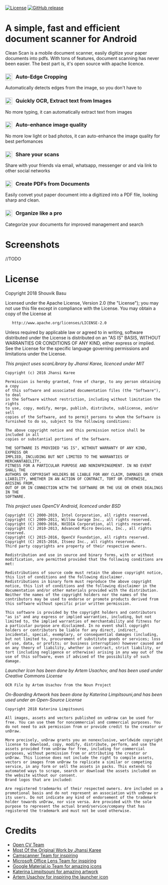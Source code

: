 [![License](https://img.shields.io/badge/License-Apache%202.0-blue.svg)](https://opensource.org/licenses/Apache-2.0)
[![GitHub release](https://img.shields.io/github/release/clean-apps/CleanSCAN.svg)](https://github.com/clean-apps/CleanSCAN/releases/latest)

#  A simple, fast and efficient document scanner for Android 

Clean Scan is a mobile document scanner, easily digitize your paper documents into pdfs. With tons of features, document scanning has never been easier. The best part is, it's open source with apache licence.

### <img src="https://use.fontawesome.com/releases/v5.1.0/svgs/solid/crop-alt.svg" width="22" align="left" /> &nbsp; Auto-Edge Cropping
Automatically detects edges from the image, so you don't have to

### <img src="https://use.fontawesome.com/releases/v5.1.0/svgs/solid/font.svg" width="22" align="left" /> &nbsp; Quickly OCR, Extract text from Images
No more typing, it can automatically extract text from images

### <img src="https://use.fontawesome.com/releases/v5.1.0/svgs/solid/bolt.svg" width="22" align="left" /> &nbsp; Auto-enhance image quality
No more low light or bad photos, it can auto-enhance the image quality for best perfomances

### <img src="https://use.fontawesome.com/releases/v5.1.0/svgs/solid/share.svg" width="22" align="left" /> &nbsp; Share your scans
Share with your friends via email, whatsapp, messenger or and via link to other social networks

### <img src="https://use.fontawesome.com/releases/v5.1.0/svgs/solid/file-pdf.svg" width="22" align="left" /> &nbsp; Create PDFs from Documents
Easily convet yout paper document into a digitized into a PDF file, looking sharp and clean.

### <img src="https://use.fontawesome.com/releases/v5.1.0/svgs/solid/th-list.svg" width="22" align="left" /> &nbsp; Organize like a pro
Categorize your documents for improved management and search

# Screenshots

//TODO

# License

Copyright 2018 Shouvik Basu

   Licensed under the Apache License, Version 2.0 (the "License");
   you may not use this file except in compliance with the License.
   You may obtain a copy of the License at

       http://www.apache.org/licenses/LICENSE-2.0

   Unless required by applicable law or agreed to in writing, software
   distributed under the License is distributed on an "AS IS" BASIS,
   WITHOUT WARRANTIES OR CONDITIONS OF ANY KIND, either express or implied.
   See the License for the specific language governing permissions and
limitations under the License.

_This project uses scanLibrary by Jhansi Karee, licenced under MIT_

    Copyright (c) 2016 Jhansi Karee

    Permission is hereby granted, free of charge, to any person obtaining a copy
    of this software and associated documentation files (the "Software"), to deal
    in the Software without restriction, including without limitation the rights
    to use, copy, modify, merge, publish, distribute, sublicense, and/or sell
    copies of the Software, and to permit persons to whom the Software is
    furnished to do so, subject to the following conditions:

    The above copyright notice and this permission notice shall be included in all
    copies or substantial portions of the Software.

    THE SOFTWARE IS PROVIDED "AS IS", WITHOUT WARRANTY OF ANY KIND, EXPRESS OR
    IMPLIED, INCLUDING BUT NOT LIMITED TO THE WARRANTIES OF MERCHANTABILITY,
    FITNESS FOR A PARTICULAR PURPOSE AND NONINFRINGEMENT. IN NO EVENT SHALL THE
    AUTHORS OR COPYRIGHT HOLDERS BE LIABLE FOR ANY CLAIM, DAMAGES OR OTHER
    LIABILITY, WHETHER IN AN ACTION OF CONTRACT, TORT OR OTHERWISE, ARISING FROM,
    OUT OF OR IN CONNECTION WITH THE SOFTWARE OR THE USE OR OTHER DEALINGS IN THE
    SOFTWARE.
	
 _This project uses OpenCV Android, licenced under BSD_

    Copyright (C) 2000-2019, Intel Corporation, all rights reserved.
    Copyright (C) 2009-2011, Willow Garage Inc., all rights reserved.
    Copyright (C) 2009-2016, NVIDIA Corporation, all rights reserved.
    Copyright (C) 2010-2013, Advanced Micro Devices, Inc., all rights reserved.
    Copyright (C) 2015-2016, OpenCV Foundation, all rights reserved.
    Copyright (C) 2015-2016, Itseez Inc., all rights reserved.
    Third party copyrights are property of their respective owners.

    Redistribution and use in source and binary forms, with or without modification, are permitted provided that the following conditions are met:

    Redistributions of source code must retain the above copyright notice, this list of conditions and the following disclaimer.
    Redistributions in binary form must reproduce the above copyright notice, this list of conditions and the following disclaimer in the documentation and/or other materials provided with the distribution.
    Neither the names of the copyright holders nor the names of the contributors may be used to endorse or promote products derived from this software without specific prior written permission.

    This software is provided by the copyright holders and contributors "as is" and any express or implied warranties, including, but not limited to, the implied warranties of merchantability and fitness for a particular purpose are disclaimed. In no event shall copyright holders or contributors be liable for any direct, indirect, incidental, special, exemplary, or consequential damages (including, but not limited to, procurement of substitute goods or services; loss of use, data, or profits; or business interruption) however caused and on any theory of liability, whether in contract, strict liability, or tort (including negligence or otherwise) arising in any way out of the use of this software, even if advised of the possibility of such damage.

_Launcher Icon has been done by Artem Usachov, and has been used under Creative Commons License_

    OCR File by Artem Usachov from the Noun Project
    
_On-Boarding Artwork has been done by Katerina Limpitsouni,and has been used under an Open-Source License_

    Copyright 2018 Katerina Limpitsouni

    All images, assets and vectors published on unDraw can be used for free. You can use them for noncommercial and commercial purposes. You do not need to ask permission from or provide credit to the creator or unDraw.

    More precisely, unDraw grants you an nonexclusive, worldwide copyright license to download, copy, modify, distribute, perform, and use the assets provided from unDraw for free, including for commercial purposes, without permission from or attributing the creator or unDraw. This license does not include the right to compile assets, vectors or images from unDraw to replicate a similar or competing service, in any form or sell the assets in packs. This extends to automated ways to scrape, search or download the assets included on the website without our consent.
    Brand logos that are included:

    Are registered trademarks of their respected owners. Are included on a promotional basis and do not represent an association with unDraw or its users. Do not indicate any kind of endorsement of the trademark holder towards unDraw, nor vice versa. Are provided with the sole purpose to represent the actual brand/service/company that has registered the trademark and must not be used otherwise.

# Credits

* [Open CV Team](http://opencv.org/)
* [Most Of the Original Work by Jhansi Karee](https://github.com/jhansireddy/AndroidScannerDemo)
* [Camscanner Team for inspiring](https://www.camscanner.com/)
* [Microsoft Office Lens Team for inspiring](https://www.microsoft.com/en-us/p/office-lens/9wzdncrfj3t8)
* [Google Material.io Team for amazing icons](https://material.io/)
* [Katerina Limpitsouni for amazing artwork](https://undraw.co/illustrations)
* [Artem Usachov for inspiring the launcher icon](https://thenounproject.com/term/ocr-file/1839080/)

